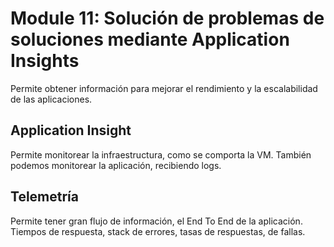 # Module 11: Solución de problemas de soluciones mediante Application Insights

Permite obtener información para mejorar el rendimiento y la escalabilidad de las aplicaciones.

## Application Insight
Permite monitorear la infraestructura, como se comporta la VM. También podemos monitorear la aplicación, recibiendo logs.

## Telemetría
Permite tener gran flujo de información, el End To End de la aplicación. Tiempos de respuesta, stack de errores, tasas de respuestas, de fallas.
